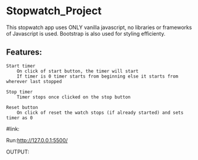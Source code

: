 # Stopwatch_Project

This stopwatch app uses ONLY vanilla javascript, no libraries or frameworks of Javascript is used. Bootstrap is also used for styling efficienty.

## Features:
    Start timer
        On click of start button, the timer will start
        If timer is 0 timer starts from beginning else it starts from wherever last stopped

    Stop timer
        Timer stops once clicked on the stop button

    Reset button
        On click of reset the watch stops (if already started) and sets timer as 0

#link:

 Run:http://127.0.0.1:5500/

 OUTPUT:
   

                   

          
